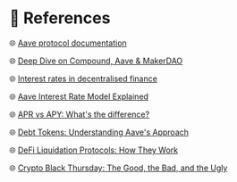 # 📘 References

🌐 [Aave protocol documentation](https://aave.com/docs)

🌐 [Deep Dive on Compound, Aave & MakerDAO](https://mirror.xyz/0x34ddd9223D9DDb6B56F640824Af6FCC31e1deBF4/3GoZd2GNb4f1s8RogcALt59h9GSQqLsSDc6fM019pM0)

🌐 [Interest rates in decentralised finance](https://www.banque-france.fr/en/publications-and-statistics/publications/interest-rates-decentralised-finance)

🌐 [Aave Interest Rate Model Explained](https://www.krayondigital.com/blog/aave-interest-rate-model-explained)

🌐 [APR vs APY: What's the difference?](https://www.empower.com/the-currency/money/apr-vs-apy)

🌐 [Debt Tokens: Understanding Aave's Approach](https://fastercapital.com/content/Debt-Tokens--Debt-Tokens--Understanding-Aave-s-Approach-to-IOUs.html?utm_source=chatgpt.com)

🌐 [DeFi Liquidation Protocols: How They Work](https://www.krayondigital.com/blog/defi-liquidation-protocols-how-they-work)

🌐 [Crypto Black Thursday: The Good, the Bad, and the Ugly](https://medium.com/aave/crypto-black-thursday-the-good-the-bad-and-the-ugly-7f2acebf2b83)